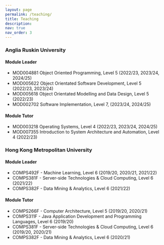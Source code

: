 ```yaml
---
layout: page
permalink: /teaching/
title: Teaching
description: 
nav: true
nav_order: 3
---
```

<h3>Anglia Ruskin University</h3>
<h4>Module Leader</h4>
<ul>
  <li>MOD004881 Object Oriented Programming, Level 5 (2022/23, 2023/24, 2024/25)</li>
  <li>MOD005622 Object Orientated Software Development, Level 5 (2022/23, 2023/24)</li>
  <li>MOD005618 Object Orientated Modelling and Data Design, Level 5 (2022/23)</li>
  <li>MOD002702 Software Implementation, Level 7, (2023/24, 2024/25)</li>
</ul>
<h4>Module Tutor</h4>
<ul>
  <li>MOD003218 Operating Systems, Level 4 (2022/23, 2023/24, 2024/25)</li>
  <li>MOD007355 Introduction to System Architecture and Automation, Level 4 (2022/23)</li>
</ul>

<h3>Hong Kong Metropolitan University</h3>
<h4>Module Leader</h4>
<ul>
  <li>COMPS492F - Machine Learning, Level 6 (2019/20, 2020/21, 2021/22)</li>
  <li>COMPS381F - Server-side Technologies & Cloud Computing, Level 6 (2021/22)</li>
  <li>COMPS382F - Data Mining & Analytics, Level 6 (2021/22)</li>
</ul>
<h4>Module Tutor</h4>
<ul>
  <li>COMPS266F - Computer Architecture, Level 5 (2019/20, 2020/21)</li>
  <li>COMPS311F - Java Application Development and Programming Languages, Level 6 (2019/20)</li>
  <li>COMPS381F - Server-side Technologies & Cloud Computing, Level 6 (2019/20, 2020/21)</li>
  <li>COMPS382F - Data Mining & Analytics, Level 6 (2020/21)</li>
</ul>
